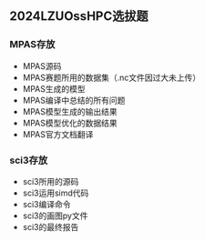 ## 2024LZUOssHPC选拔题

### MPAS存放
- MPAS源码
- MPAS赛题所用的数据集（.nc文件因过大未上传）
- MPAS生成的模型
- MPAS编译中总结的所有问题
- MPAS模型生成的输出结果
- MPAS模型优化的数据结果
- MPAS官方文档翻译

### sci3存放
- sci3所用的源码
- sci3运用simd代码
- sci3编译命令
- sci3的画图py文件
- sci3的最终报告
